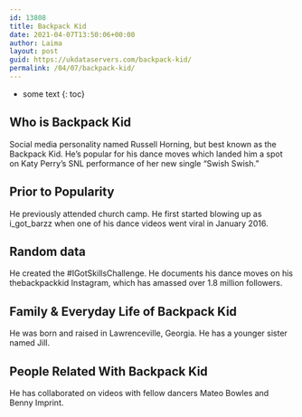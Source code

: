 ```yaml
---
id: 13808
title: Backpack Kid
date: 2021-04-07T13:50:06+00:00
author: Laima
layout: post
guid: https://ukdataservers.com/backpack-kid/
permalink: /04/07/backpack-kid/
---
```


* some text
{: toc}


## Who is Backpack Kid
                  
                  
                  
Social media personality named Russell Horning, but best known as the Backpack Kid. He&#8217;s popular for his dance moves which landed him a spot on Katy Perry&#8217;s SNL performance of her new single &#8220;Swish Swish.&#8221; 
                  
              
            
              
            
                
                
                
## Prior to Popularity
                  
                  
                  
He previously attended church camp. He first started blowing up as i_got_barzz when one of his dance videos went viral in January 2016. 
                  
              
            
              
            
                
                
                
## Random data
                  
                  
                  
He created the #IGotSkillsChallenge. He documents his dance moves on his thebackpackkid Instagram, which has amassed over 1.8 million followers.
                  
              
            
              
            
                
                
                
## Family & Everyday Life of Backpack Kid
                  
                  
                  
He was born and raised in Lawrenceville, Georgia. He has a younger sister named Jill. 
                  
              
            
              
            
                
                
                
## People Related With Backpack Kid
                  
                  
                  
He has collaborated on videos with fellow dancers Mateo Bowles and Benny Imprint.
                  
              
            
              
            
                
              
            
              
              
            
            
              
            
          
          
          